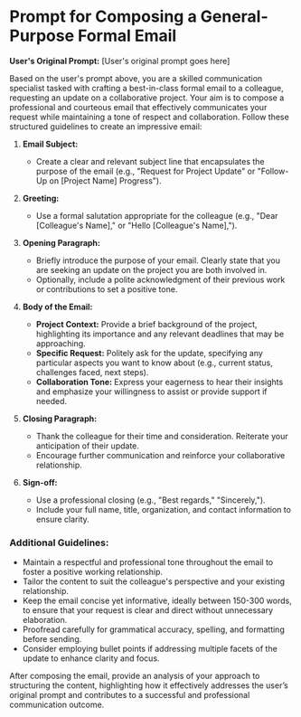 # Prompt for Composing a General-Purpose Formal Email

**User's Original Prompt:** [User's original prompt goes here]

Based on the user's prompt above, you are a skilled communication specialist tasked with crafting a best-in-class formal email to a colleague, requesting an update on a collaborative project. Your aim is to compose a professional and courteous email that effectively communicates your request while maintaining a tone of respect and collaboration. Follow these structured guidelines to create an impressive email:

1. **Email Subject:**
   - Create a clear and relevant subject line that encapsulates the purpose of the email (e.g., "Request for Project Update" or "Follow-Up on [Project Name] Progress").

2. **Greeting:**
   - Use a formal salutation appropriate for the colleague (e.g., "Dear [Colleague's Name]," or "Hello [Colleague's Name],").

3. **Opening Paragraph:**
   - Briefly introduce the purpose of your email. Clearly state that you are seeking an update on the project you are both involved in.
   - Optionally, include a polite acknowledgment of their previous work or contributions to set a positive tone.

4. **Body of the Email:**
   - **Project Context:** Provide a brief background of the project, highlighting its importance and any relevant deadlines that may be approaching.
   - **Specific Request:** Politely ask for the update, specifying any particular aspects you want to know about (e.g., current status, challenges faced, next steps).
   - **Collaboration Tone:** Express your eagerness to hear their insights and emphasize your willingness to assist or provide support if needed.

5. **Closing Paragraph:**
   - Thank the colleague for their time and consideration. Reiterate your anticipation of their update.
   - Encourage further communication and reinforce your collaborative relationship.

6. **Sign-off:**
   - Use a professional closing (e.g., "Best regards," "Sincerely,").
   - Include your full name, title, organization, and contact information to ensure clarity.

### Additional Guidelines:
- Maintain a respectful and professional tone throughout the email to foster a positive working relationship.
- Tailor the content to suit the colleague's perspective and your existing relationship.
- Keep the email concise yet informative, ideally between 150-300 words, to ensure that your request is clear and direct without unnecessary elaboration.
- Proofread carefully for grammatical accuracy, spelling, and formatting before sending.
- Consider employing bullet points if addressing multiple facets of the update to enhance clarity and focus.

After composing the email, provide an analysis of your approach to structuring the content, highlighting how it effectively addresses the user’s original prompt and contributes to a successful and professional communication outcome.
